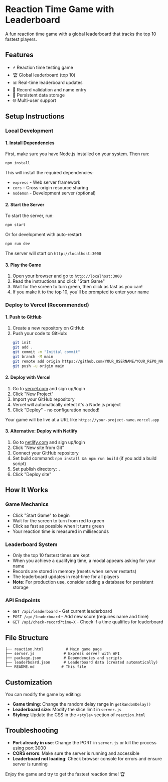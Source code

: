 # Reaction Time Game with Leaderboard

A fun reaction time game with a global leaderboard that tracks the top 10 fastest players.

## Features

- ⚡ Reaction time testing game
- 🏆 Global leaderboard (top 10)
- 📊 Real-time leaderboard updates
- 🎯 Record validation and name entry
- 💾 Persistent data storage
- 🌐 Multi-user support

## Setup Instructions

### Local Development

#### 1. Install Dependencies

First, make sure you have Node.js installed on your system. Then run:

```bash
npm install
```

This will install the required dependencies:
- `express` - Web server framework
- `cors` - Cross-origin resource sharing
- `nodemon` - Development server (optional)

#### 2. Start the Server

To start the server, run:

```bash
npm start
```

Or for development with auto-restart:

```bash
npm run dev
```

The server will start on `http://localhost:3000`

#### 3. Play the Game

1. Open your browser and go to `http://localhost:3000`
2. Read the instructions and click "Start Game"
3. Wait for the screen to turn green, then click as fast as you can!
4. If you make it to the top 10, you'll be prompted to enter your name

### Deploy to Vercel (Recommended)

#### 1. Push to GitHub

1. Create a new repository on GitHub
2. Push your code to GitHub:
   ```bash
   git init
   git add .
   git commit -m "Initial commit"
   git branch -M main
   git remote add origin https://github.com/YOUR_USERNAME/YOUR_REPO_NAME.git
   git push -u origin main
   ```

#### 2. Deploy with Vercel

1. Go to [vercel.com](https://vercel.com) and sign up/login
2. Click "New Project"
3. Import your GitHub repository
4. Vercel will automatically detect it's a Node.js project
5. Click "Deploy" - no configuration needed!

Your game will be live at a URL like `https://your-project-name.vercel.app`

#### 3. Alternative: Deploy with Netlify

1. Go to [netlify.com](https://netlify.com) and sign up/login
2. Click "New site from Git"
3. Connect your GitHub repository
4. Set build command: `npm install && npm run build` (if you add a build script)
5. Set publish directory: `.`
6. Click "Deploy site"

## How It Works

### Game Mechanics
- Click "Start Game" to begin
- Wait for the screen to turn from red to green
- Click as fast as possible when it turns green
- Your reaction time is measured in milliseconds

### Leaderboard System
- Only the top 10 fastest times are kept
- When you achieve a qualifying time, a modal appears asking for your name
- Records are stored in memory (resets when server restarts)
- The leaderboard updates in real-time for all players
- **Note**: For production use, consider adding a database for persistent storage

### API Endpoints

- `GET /api/leaderboard` - Get current leaderboard
- `POST /api/leaderboard` - Add new score (requires name and time)
- `GET /api/check-record?time=X` - Check if a time qualifies for leaderboard

## File Structure

```
├── reaction.html          # Main game page
├── server.js             # Express server with API
├── package.json          # Dependencies and scripts
├── leaderboard.json      # Leaderboard data (created automatically)
└── README.md            # This file
```

## Customization

You can modify the game by editing:
- **Game timing**: Change the random delay range in `getRandomDelay()`
- **Leaderboard size**: Modify the slice limit in `server.js`
- **Styling**: Update the CSS in the `<style>` section of `reaction.html`

## Troubleshooting

- **Port already in use**: Change the PORT in `server.js` or kill the process using port 3000
- **CORS errors**: Make sure the server is running and accessible
- **Leaderboard not loading**: Check browser console for errors and ensure server is running

Enjoy the game and try to get the fastest reaction time! 🏆
